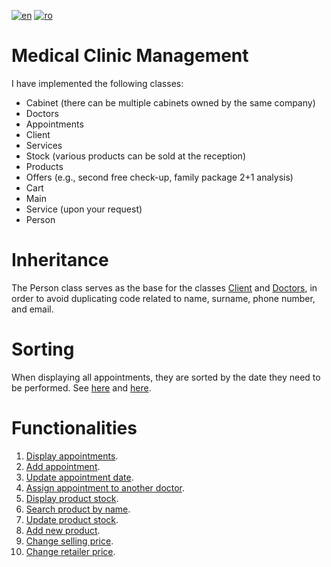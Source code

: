 [![en](https://img.shields.io/badge/lang-en-green.svg)](https://github.com/TIPYexe/Gestiune-Cabinet-Medical/blob/master/README.en.md)
[![ro](https://img.shields.io/badge/lang-ro-red.svg)](https://github.com/TIPYexe/Gestiune-Cabinet-Medical/blob/master/README.md)

# Medical Clinic Management

I have implemented the following classes:
  - Cabinet (there can be multiple cabinets owned by the same company)
  - Doctors
  - Appointments
  - Client
  - Services
  - Stock (various products can be sold at the reception)
  - Products
  - Offers (e.g., second free check-up, family package 2+1 analysis)
  - Cart
  - Main
  - Service (upon your request)
  - Person

# Inheritance
The Person class serves as the base for the classes [Client](https://github.com/TIPYexe/Gestiune-Cabinet-Medical/blob/1b3624ddb6bdd677b3e6ed9721000ee8e772aa1e/src/administrator/Client.java#L10-L11) and [Doctors](https://github.com/TIPYexe/Gestiune-Cabinet-Medical/blob/1b3624ddb6bdd677b3e6ed9721000ee8e772aa1e/src/administrator/Medici.java#L7-L8), in order to avoid duplicating code related to name, surname, phone number, and email.

# Sorting
When displaying all appointments, they are sorted by the date they need to be performed. See [here](https://github.com/TIPYexe/Gestiune-Cabinet-Medical/blob/1b3624ddb6bdd677b3e6ed9721000ee8e772aa1e/src/administrator/Programare.java#L55-L61) and [here](https://github.com/TIPYexe/Gestiune-Cabinet-Medical/blob/1b3624ddb6bdd677b3e6ed9721000ee8e772aa1e/src/administrator/Main.java#L47).

# Functionalities
1. [Display appointments](https://github.com/TIPYexe/Gestiune-Cabinet-Medical/blob/44d901ee3e0cd56cb88286633d5d91697095e845/src/administrator/Main.java#L41-L57).
2. [Add appointment](https://github.com/TIPYexe/Gestiune-Cabinet-Medical/blob/44d901ee3e0cd56cb88286633d5d91697095e845/src/administrator/Main.java#L59-L89).
3. [Update appointment date](https://github.com/TIPYexe/Gestiune-Cabinet-Medical/blob/44d901ee3e0cd56cb88286633d5d91697095e845/src/administrator/Main.java#L90-L107).
4. [Assign appointment to another doctor](https://github.com/TIPYexe/Gestiune-Cabinet-Medical/blob/44d901ee3e0cd56cb88286633d5d91697095e845/src/administrator/Main.java#L110-L120).
5. [Display product stock](https://github.com/TIPYexe/Gestiune-Cabinet-Medical/blob/44d901ee3e0cd56cb88286633d5d91697095e845/src/administrator/Main.java#L121-L132).
6. [Search product by name](https://github.com/TIPYexe/Gestiune-Cabinet-Medical/blob/44d901ee3e0cd56cb88286633d5d91697095e845/src/administrator/Main.java#L134-L141).
7. [Update product stock](https://github.com/TIPYexe/Gestiune-Cabinet-Medical/blob/44d901ee3e0cd56cb88286633d5d91697095e845/src/administrator/Main.java#L143-L151).
8. [Add new product](https://github.com/TIPYexe/Gestiune-Cabinet-Medical/blob/44d901ee3e0cd56cb88286633d5d91697095e845/src/administrator/Main.java#L153-L172).
9. [Change selling price](https://github.com/TIPYexe/Gestiune-Cabinet-Medical/blob/44d901ee3e0cd56cb88286633d5d91697095e845/src/administrator/Main.java#L174-L185).
10. [Change retailer price](https://github.com/TIPYexe/Gestiune-Cabinet-Medical/blob/44d901ee3e0cd56cb88286633d5d91697095e845/src/administrator/Main.java#L187-L198).
